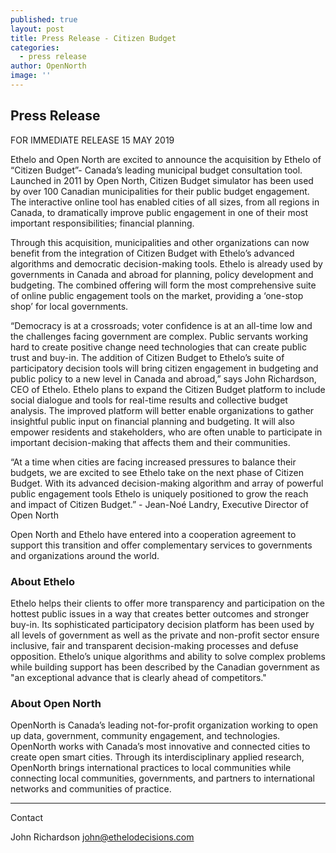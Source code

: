 ```yaml
---
published: true
layout: post
title: Press Release - Citizen Budget
categories:
  - press release
author: OpenNorth
image: ''
---
```

## Press Release

FOR IMMEDIATE RELEASE
15 MAY 2019

Ethelo and Open North are excited to announce the acquisition by Ethelo of “Citizen Budget”- Canada’s leading municipal budget consultation tool. Launched in 2011 by Open North, Citizen Budget simulator has been used by over 100 Canadian municipalities for their public budget engagement. The interactive online tool has enabled cities of all sizes, from all regions in Canada, to dramatically improve public engagement in one of their most important responsibilities; financial planning.

Through this acquisition, municipalities and other organizations can now benefit from the integration of Citizen Budget with Ethelo’s advanced algorithms and democratic decision-making tools. Ethelo is already used by governments in Canada and abroad for planning, policy development and budgeting. The combined offering will form the most comprehensive suite of online public engagement tools on the market, providing a ‘one-stop shop’ for local governments.

“Democracy is at a crossroads; voter confidence is at an all-time low and the challenges facing government are complex. Public servants working hard to create positive change need technologies that can create public trust and buy-in. The addition of Citizen Budget to Ethelo’s suite of participatory decision tools will bring citizen engagement in budgeting and public policy to a new level in Canada and abroad,” says John Richardson, CEO of Ethelo.
Ethelo plans to expand the Citizen Budget platform to include social dialogue and tools for real-time results and collective budget analysis. The improved platform will better enable organizations to gather insightful public input on financial planning and budgeting. It will also empower residents and stakeholders, who are often unable to participate in important decision-making that affects them and their communities.

“At a time when cities are facing increased pressures to balance their budgets, we are excited to see Ethelo take on the next phase of Citizen Budget. With its advanced decision-making algorithm and array of powerful public engagement tools Ethelo is uniquely positioned to grow the reach and impact of Citizen Budget.” - Jean-Noé Landry, Executive Director of Open North

Open North and Ethelo have entered into a cooperation agreement to support this transition and offer complementary services to governments and organizations around the world.

### About Ethelo

Ethelo helps their clients to offer more transparency and participation on the hottest public issues in a way that creates better outcomes and stronger buy-in. Its sophisticated participatory decision platform has been used by all levels of government as well as the private and non-profit sector ensure inclusive, fair and transparent decision-making processes and defuse opposition. Ethelo’s unique algorithms and ability to solve complex problems while building support has been described by the Canadian government as "an exceptional advance that is clearly ahead of competitors."

### About Open North

OpenNorth is Canada’s leading not-for-profit organization working to open up data, government, community engagement, and technologies. OpenNorth works with Canada’s most innovative and connected cities to create open smart cities. Through its interdisciplinary applied research, OpenNorth brings international practices to local communities while connecting local communities, governments, and partners to international networks and communities of practice.

---

Contact

John Richardson
john@ethelodecisions.com
